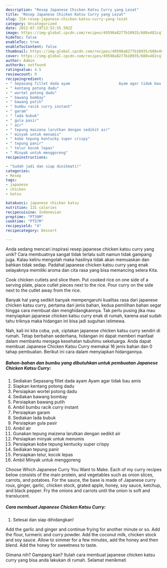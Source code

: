 ```yaml
---
description: "Resep Japanese Chicken Katsu Curry yang Lezat"
title: "Resep Japanese Chicken Katsu Curry yang Lezat"
slug: 154-resep-japanese-chicken-katsu-curry-yang-lezat
category: Uncategorized
date: 2022-07-19T13:52:55.592Z
image: https://img-global.cpcdn.com/recipes/49598a8277b10935/680x482cq70/japanese-chicken-katsu-curry-foto-resep-utama.jpg
hideToc: false
enableToc: true
enableTocContent: false
thumbnail: https://img-global.cpcdn.com/recipes/49598a8277b10935/680x482cq70/japanese-chicken-katsu-curry-foto-resep-utama.jpg
cover: https://img-global.cpcdn.com/recipes/49598a8277b10935/680x482cq70/japanese-chicken-katsu-curry-foto-resep-utama.jpg
author: Admin
authorAv: notfound
ratingvalue: 4.5
reviewcount: 9
recipeingredient:
- " Sepasang fillet dada ayam                      Ayam agar tidak bau amis"
- " kentang potong dadu"
- " wortel potong dadu"
- " bawang bombay"
- " bawang putih"
- " bumbu racik curry instant"
- " garam"
- " lada bubuk"
- " gula pasir"
- " air"
- " tepung maizena larutkan dengan sedikit air"
- " minyak untuk menumis"
- " kobe tepung kentucky super crispy"
- " tepung panir"
- " telur kocok lepas"
- " Minyak untuk menggoreng"
recipeinstructions:

- "Sudah jadi dan siap dinikmati!"
categories:
- Resep
tags:
- japanese
- chicken
- katsu

katakunci: japanese chicken katsu 
nutrition: 131 calories
recipecuisine: Indonesian
preptime: "PT39M"
cooktime: "PT57M"
recipeyield: "4"
recipecategory: Dessert

---
```





Anda sedang mencari inspirasi resep japanese chicken katsu curry yang unik? Cara membuatnya sangat tidak terlalu sulit namun tidak gampang juga. Kalau keliru mengolah maka hasilnya tidak akan memuaskan dan bahkan tidak sedap. Padahal japanese chicken katsu curry yang enak selayaknya memiliki aroma dan cita rasa yang bisa memancing selera Kita.





Cook chicken cutlets and slice them. Put cooked rice on one side of a serving plate, place cutlet pieces next to the rice. Pour curry on the side next to the cutlet away from the rice.

Banyak hal yang sedikit banyak mempengaruhi kualitas rasa dari japanese chicken katsu curry, pertama dari jenis bahan, kedua pemilihan bahan segar hingga cara membuat dan menghidangkannya. Tak perlu pusing jika mau menyiapkan japanese chicken katsu curry enak di rumah, karena asal sudah tahu triknya maka hidangan ini bisa jadi suguhan istimewa.






Nah, kali ini kita coba, yuk, ciptakan japanese chicken katsu curry sendiri di rumah. Tetap berbahan sederhana, hidangan ini dapat memberi manfaat dalam membantu menjaga kesehatan tubuhmu sekeluarga. Anda dapat membuat Japanese Chicken Katsu Curry memakai 16 jenis bahan dan 0 tahap pembuatan. Berikut ini cara dalam menyiapkan hidangannya.

<!--inarticleads1-->

##### Bahan-bahan dan bumbu yang dibutuhkan untuk pembuatan Japanese Chicken Katsu Curry:

1. Sediakan  Sepasang fillet dada ayam                      Ayam agar tidak bau amis
1. Siapkan  kentang potong dadu
1. Persiapkan  wortel potong dadu
1. Sediakan  bawang bombay
1. Persiapkan  bawang putih
1. Ambil  bumbu racik curry instant
1. Persiapkan  garam
1. Sediakan  lada bubuk
1. Persiapkan  gula pasir
1. Ambil  air
1. Gunakan  tepung maizena larutkan dengan sedikit air
1. Persiapkan  minyak untuk menumis
1. Persiapkan  kobe tepung kentucky super crispy
1. Sediakan  tepung panir
1. Persiapkan  telur, kocok lepas
1. Ambil  Minyak untuk menggoreng


Choose Which Japanese Curry You Want to Make. Each of my curry recipes below consists of the main protein, and vegetables such as onion slices, carrots, and potatoes. For the sauce, the base is made of Japanese curry roux, ginger, garlic, chicken stock, grated apple, honey, soy sauce, ketchup, and black pepper. Fry the onions and carrots until the onion is soft and translucent. 

<!--inarticleads2-->

##### Cara membuat Japanese Chicken Katsu Curry:


1. Selesai dan siap dihidangkan!

Add the garlic and ginger and continue frying for another minute or so. Add the flour, turmeric and curry powder. Add the coconut milk, chicken stock and soy sauce. Allow to simmer for a few minutes, add the honey and then blend. Add the honey for sweetness to taste. 

Gimana nih? Gampang kan? Itulah cara membuat japanese chicken katsu curry yang bisa anda lakukan di rumah. Selamat menikmati
